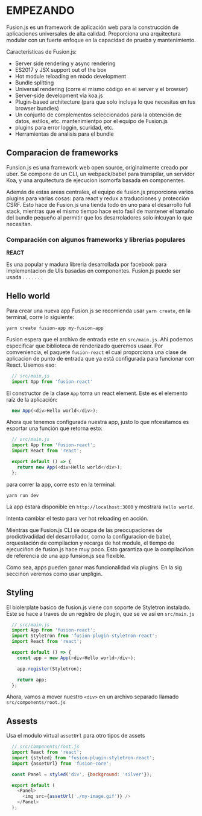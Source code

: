 # EMPEZANDO

Fusion.js es un framework de aplicación web para la construcción de aplicaciones universales de alta calidad. Proporciona una arquitectura modular con un fuerte enfoque en la capacidad de prueba y mantenimiento.

Características de Fusion.js:

* Server side rendering y async rendering
* ES2017 y JSX support out of the box
* Hot module reloading en modo development
* Bundle splitting
* Universal rendering (corre el mismo código en el server y el browser)
* Server-side development via koa.js
* Plugin-based architecture (para que solo incluya lo que necesitas en tus browser bundles)
* Un conjunto de complementos seleccionados para la obtención de datos, estilos, etc. mantenimientpo por el equipo de Fusion.js
* plugins para error loggin, scuridad, etc.
* Herramientas de analisis para el bundle

## Comparacion de frameworks

Funsion.js es una framework web open source, originalmente creado por uber. Se compone de un CLI, un webpack/babel para transpilar, un servidor Koa, y una arquitectura de ejecucion isomorfa basada en componentes.

Además de estas areas centrales, el equipo de fusion.js proporciona varios plugins para varias cosas: para react y redux a traducciones y protección CSRF. Esto hace de Fusion.js una tienda todo en uno para el desarrollo full stack, mientras que el mismo tiempo hace esto fasil de mantener el tamaño del bundle pequeño al permitir que los desarroladores solo inlcuyan lo que necesitan.

### Comparación con algunos frameworks y librerias populares

**REACT**

Es una popular y madura libreria desarrollada por facebook para implementacion de UIs basadas en componentes. Fusion.js puede ser usada 
.
.
.
.
.
.
.

## Hello world

Para crear una nueva app Fusion.js se recomienda usar `yarn create`, en la terminal, corre lo siguiente:

`yarn create fusion-app my-fusion-app`

Fusion espera que el archivo de entrada este en `src/main.js`. Ahi podemos especificar que biblioteca de renderizado queremos usaar. Por comveniencia, el paquete `fusion-react` el cual proporciona una clase de aplicacion de punto de entrada que ya está configurada para funcionar con React. Usemos eso:

```javascript
  // src/main.js
  import App from 'fusion-react'
```

El constructor de la clase `App` toma un react element. Este es el elemento raíz de la aplicación:

```javascript
  new App(<div>Hello world</div>);
```

Ahora que tenemos configurada nuestra app, justo lo que nfcesitamos es esportar una función que retorna esto:

```javascript
  // src/main.js
  import App from 'fusion-react';
  import React from 'react';

  export default () => {
    return new App(<div>Hello world</div>);
  };
```

para correr la app, corre esto en la terminal:

`yarn run dev`

La app estara disponible en `http://localhost:3000` y mostrara `Hello world`.

Intenta cambiar el testo para ver hot reloading en acción.

Mientras que Fusion.js CLI se ocupa de las preocupaciones de prodictivadidad del desarrollador, como la configuracion de babel, orquestación de compilacion y recarga de hot module, el tiempo de ejecuciñon de fusion.js hace muy poco. Esto garantiza que la compilaciñon de referencia de una app funsion.js sea flexible.

Como sea, apps pueden ganar mas funcionalidad via plugins. En la sig secciñon veremos como usar unpligin.

## Styling

El biolerplate basico de fusion.js viene con soporte de Styletron instalado. Este se hace a traves de un registro de plugin, que se ve así en `src/main.js`

```javascript
  // src/main.js
  import App from 'fusion-react';
  import Styletron from 'fusion-plugin-styletron-react';
  import React from 'react';

  export default () => {
    const app = new App(<div>Hello world</div>);

    app.register(Styletron);

    return app;
  };
```

Ahora, vamos a mover nuestro `<div>` en un archivo separado llamado `src/components/root.js`

## Assests

Usa el modulo virtual `assetUrl` para otro tipos de assets

```javascript
  // src/components/root.js
  import React from 'react';
  import {styled} from 'fusion-plugin-styletron-react';
  import {assetUrl} from 'fusion-core';

  const Panel = styled('div', {background: 'silver'});

  export default (
    <Panel>
      <img src={assetUrl('./my-image.gif')} />
    </Panel>
  );
```